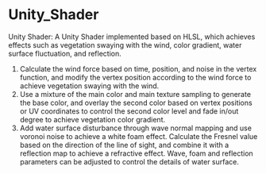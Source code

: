 # Unity_Shader
Unity Shader: A Unity Shader implemented based on HLSL, which achieves effects such as vegetation swaying with the wind, color gradient, water surface fluctuation, and reflection.
1. Calculate the wind force based on time, position, and noise in the vertex function, and modify the vertex position according to the wind force to achieve vegetation swaying with the wind.
2. Use a mixture of the main color and main texture sampling to generate the base color, and overlay the second color based on vertex positions or UV coordinates to control the second color level and fade in/out degree to achieve vegetation color gradient.
3. Add water surface disturbance through wave normal mapping and use voronoi noise to achieve a white foam effect. Calculate the Fresnel value based on the direction of the line of sight, and combine it with a reflection map to achieve a refractive effect. Wave, foam and reflection parameters can be adjusted to control the details of water surface.

